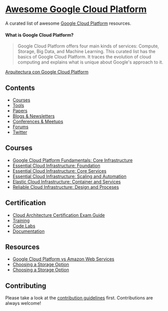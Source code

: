 # [Awesome Google Cloud Platform ](https://cloud.google.com/)

A curated list of awesome [Google Cloud Platform](https://cloud.google.com/) resources.

#### What is Google Cloud Platform?
> Google Cloud Platform offers four main kinds of services: Compute, Storage, Big Data, and Machine Learning. This curated list has the basics of Google Cloud Platform. It traces the evolution of cloud computing and explains what is unique about Google's approach to it.


[Arquitectura con Google Cloud Platform](#arquitectura-con-google-cloud-platform)

## Contents
- [Courses](courses)
- [Tools](#notable-tools)
- [Papers](#papers)
- [Blogs & Newsletters](#blogs--newsletters)
- [Conferences & Meetups](#conferences--meetups)
- [Forums](#forums)
- [Twitter](#twitter)

## Courses
* [Google Cloud Platform Fundamentals: Core Infrastructure](http://principlesofchaos.org/)
* [Essential Cloud Infrastructure: Foundation](http://chaos.community/)
* [Essential Cloud Infrastructure: Core Services](http://chaos.community/)
* [Essential Cloud Infrastructure: Scaling and Automation](http://chaos.community/)
* [Elastic Cloud Infrastructure: Container and Services](http://chaos.community/)
* [Reliable Cloud Infrastructure: Design and Proceses](http://chaos.community/)


## Certification
* [Cloud Architecture Certification Exam Guide](https://cloud.google.com/certification/guides/cloud-architect/)
* [Training](https://cloud.google.com/training/)
* [Code Labs](https://cloud.google.com/training/)
* [Documentation](https://cloud.google.com/training/)


## Resources
* [Google Cloud Platform vs Amazon Web Services](https://drive.google.com/file/d/1qV05y2uTU3_3VX4IAfOFF95PC2OnthJl/view?usp=sharing)
* [Choosing a Storage Option](https://drive.google.com/file/d/1I0LyWAuc-0Rh5r0YiRPtggGP9_ofAZbB/view?usp=sharing)
* [Choosing a Storage Option](https://drive.google.com/file/d/1I0LyWAuc-0Rh5r0YiRPtggGP9_ofAZbB/view?usp=sharing)


## Contributing
Please take a look at the [contribution guidelines](CONTRIBUTING.md) first. Contributions are always welcome!
